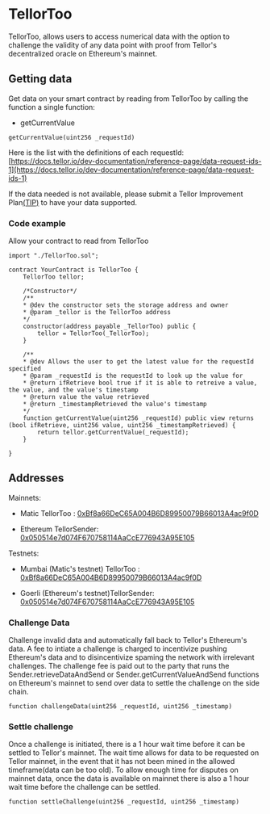# TellorToo

TellorToo, allows users to access numerical data with the option to challenge the validity of any data point with proof from Tellor's decentralized oracle on Ethereum's mainnet.

## Getting data
Get data on your smart contract by reading from TellorToo by calling the function a single function:

* getCurrentValue

```Solidity
getCurrentValue(uint256 _requestId)
```

Here is the list with the definitions of each requestId:
[https://docs.tellor.io/dev-documentation/reference-page/data-request-ids-1](https://docs.tellor.io/dev-documentation/reference-page/data-request-ids-1)


If the data needed is not available, please submit a Tellor Improvement Plan[(TIP)](https://github.com/tellor-io/TIPs) to have your data supported. 


### Code example

Allow your contract to read from TellorToo


```solidity
import "./TellorToo.sol";

contract YourContract is TellorToo {
    TellorToo tellor;

    /*Constructor*/
    /**
    * @dev the constructor sets the storage address and owner
    * @param _tellor is the TellorToo address
    */
    constructor(address payable _TellorToo) public {
        tellor = TellorToo(_TellorToo);
    }
    
    /**
    * @dev Allows the user to get the latest value for the requestId specified
    * @param _requestId is the requestId to look up the value for
    * @return ifRetrieve bool true if it is able to retreive a value, the value, and the value's timestamp
    * @return value the value retrieved
    * @return _timestampRetrieved the value's timestamp
    */
    function getCurrentValue(uint256 _requestId) public view returns (bool ifRetrieve, uint256 value, uint256 _timestampRetrieved) {
        return tellor.getCurrentValue(_requestId);
    }

}
```

## Addresses

Mainnets:
* Matic TellorToo :  [0xBf8a66DeC65A004B6D89950079B66013A4ac9f0D](
https://explorer-mumbai.maticvigil.com/address/0xBf8a66DeC65A004B6D89950079B66013A4ac9f0D/contracts)

* Ethereum TellorSender:  [0x050514e7d074F670758114AaCcE776943A95E105](
https://goerli.etherscan.io/address/0x050514e7d074f670758114aacce776943a95e105#code)

Testnets:
* Mumbai (Matic's testnet) TellorToo :  [0xBf8a66DeC65A004B6D89950079B66013A4ac9f0D](
https://explorer-mumbai.maticvigil.com/address/0xBf8a66DeC65A004B6D89950079B66013A4ac9f0D/contracts)

* Goerli (Ethereum's testnet)TellorSender:  [0x050514e7d074F670758114AaCcE776943A95E105](
https://goerli.etherscan.io/address/0x050514e7d074f670758114aacce776943a95e105#code)


### Challenge Data

Challenge invalid data and automatically fall back to Tellor's Ethereum's data. A fee to intiate a challenge is charged to incentivize pushing Ethereum's data and to disincentivize spaming the network with irrelevant challenges. The challenge fee is paid out to the party that runs the Sender.retrieveDataAndSend or Sender.getCurrentValueAndSend functions on Ethereum's mainnet to send over data to settle the challenge on the side chain. 

```solidity
function challengeData(uint256 _requestId, uint256 _timestamp)
```

### Settle challenge

Once a challenge is initiated, there is a 1 hour wait time before it can be settled to Tellor's mainnet. The wait time allows for data to be requested on Tellor mainnet, in the event that it has not been mined in the allowed timeframe(data can be too old). To allow enough time for disputes on mainnet data, once the data is available on mainnet there is also a 1 hour wait time before the challenge can be settled.

```solidity
function settleChallenge(uint256 _requestId, uint256 _timestamp)
```






<!--- 
    Mumbai
[//]: # (ReceiverStorage: [0xDc09952CB01c2da363F53fC8eC958895b6ab86F3](
https://mumbai-explorer.matic.today/address/0xDc09952CB01c2da363F53fC8eC958895b6ab86F3/contracts))

CentralizedOracle: [0xbac0B75F2F5f34bbFC89F3A820cFDf7bEB677F7a](
https://mumbai-explorer.matic.today/address/0xbac0B75F2F5f34bbFC89F3A820cFDf7bEB677F7a/contracts)

UsingTellor: [0x3cF36e31FF602E4368E0E656Cf40378bF8e0A38F](
https://mumbai-explorer.matic.today/address/0x3cF36e31FF602E4368E0E656Cf40378bF8e0A38F/contracts)

Goerli

MockTellor: [0x6DAdBde8Ad5F06334A7871e4da02698430c754FF](
https://goerli.etherscan.io/address/0x6DAdBde8Ad5F06334A7871e4da02698430c754FF#code)

Sender: [0x09c5c2673D74aAf34005da85Ee50cE5Ff6406921](
https://goerli.etherscan.io/address/0x09c5c2673D74aAf34005da85Ee50cE5Ff6406921#code)
-->
